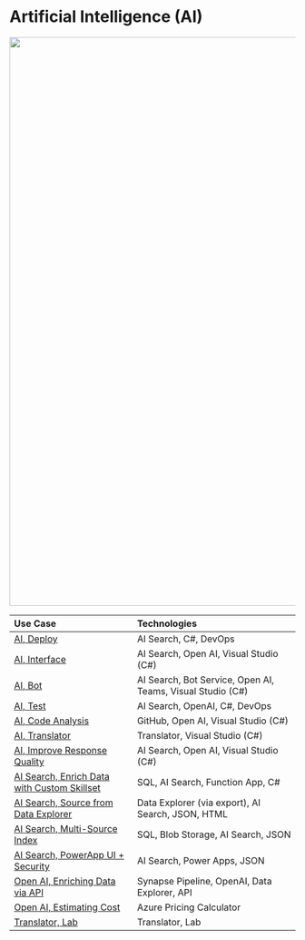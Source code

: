 # Artificial Intelligence (AI)

<img src="https://github.com/richchapler/AzureSolutionsDocumentation/assets/44923999/11c755cf-b3eb-4384-9876-8eadbf743b52" width="1000" />

Use Case | Technologies
:----- | :-----
[AI, Deploy](AI_Deploy.md) | AI Search, C#, DevOps<br>
[AI, Interface](AI_Interface.md) | AI Search, Open AI, Visual Studio (C#)
[AI, Bot](AI_Bot.md) | AI Search, Bot Service, Open AI, Teams, Visual Studio (C#)
[AI, Test](AI_Test.md) | AI Search, OpenAI, C#, DevOps<br>
[AI, Code Analysis](AI_Code.md) | GitHub, Open AI, Visual Studio (C#)
[AI, Translator](AI_Translator.md) | Translator, Visual Studio (C#)
[AI, Improve Response Quality](AI_ImproveResponseQuality.md) | AI Search, Open AI, Visual Studio (C#)
[AI Search, Enrich Data with Custom Skillset](AISearch_CustomSkillset.md) | SQL, AI Search, Function App, C#
[AI Search, Source from Data Explorer](AISearch_fromDataExplorer.md) | Data Explorer (via export), AI Search, JSON, HTML
[AI Search, Multi-Source Index](AISearch_MultiSourceIndex.md) | SQL, Blob Storage, AI Search, JSON
[AI Search, PowerApp UI + Security](AISearch_PowerApp+Security.md) | AI Search, Power Apps, JSON
[Open AI, Enriching Data via API](Data_Enrichment_OpenAI.md) | Synapse Pipeline, OpenAI, Data Explorer, API
[Open AI, Estimating Cost](wip/OpenAI_EstimatingCost.md) | Azure Pricing Calculator
[Translator, Lab](Translator_Lab.md) | Translator, Lab
